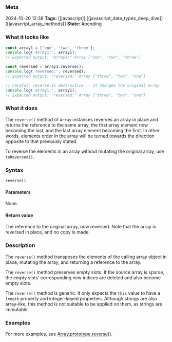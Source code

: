 ### Meta
2024-10-20 12:38
**Tags:** [[javascript]] [[javascript_data_types_deep_dive]] [[javascript_array_methods]]
**State:** #pending 

### What it looks like
```JavaScript title:app.js
const array1 = ['one', 'two', 'three'];
console.log('array1:', array1);
// Expected output: "array1:" Array ["one", "two", "three"]

const reversed = array1.reverse();
console.log('reversed:', reversed);
// Expected output: "reversed:" Array ["three", "two", "one"]

// Careful: reverse is destructive -- it changes the original array
console.log('array1:', array1);
// Expected output: "reversed:" Array ["three", "two", "one"]
```

### What it does
The `reverse()` method of `Array`  instances reverses an array in place and returns the reference to the same array, the first array element now becoming the last, and the last  array element becoming the first. In other words, elements order in the array will be turned towards the direction opposite to that previously stated.

To reverse the elements in an array without mutating the original array, use `toReversed()`.

### Syntax
```JS title:app.js
reverse()
```

#### Parameters
None.

#### Return value
The reference to the original array, now reversed. Note that the array is reversed in place, and no copy is made.

### Description
The `reverse()` method transposes the elements of the calling array object in place, mutating the array, and returning a reference to the array.

The `reverse()` method preserves empty slots. If the source array is sparse, the empty slots’ corresponding new indices are deleted and also become empty slots.

The `reverse()` method is generic. It only expects the `this` value to have a `length` property and integer-keyed properties. Although strings are also array-like, this method is not suitable to be applied on them, as strings are immutable.

### Examples
For more examples, see [Array.prototype.reverse()](https://developer.mozilla.org/en-US/docs/Web/JavaScript/Reference/Global_Objects/Array/reverse#examples).